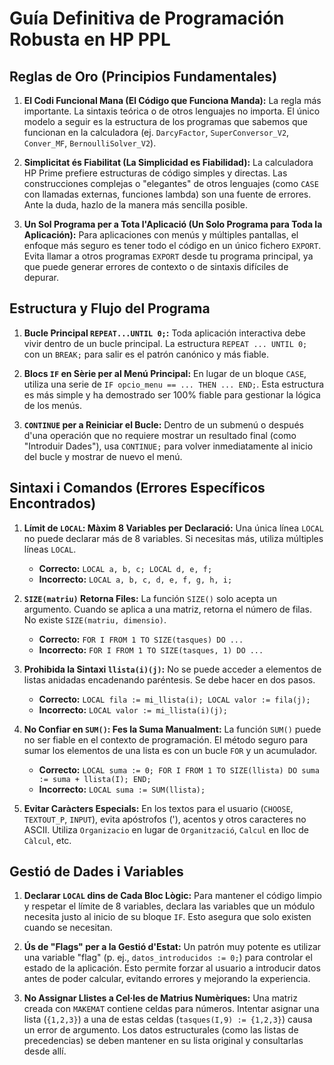 # Guía Definitiva de Programación Robusta en HP PPL

## Reglas de Oro (Principios Fundamentales)

1.  **El Codi Funcional Mana (El Código que Funciona Manda):** La regla más importante. La sintaxis teórica o de otros lenguajes no importa. El único modelo a seguir es la estructura de los programas que sabemos que funcionan en la calculadora (ej. `DarcyFactor`, `SuperConversor_V2`, `Conver_MF`, `BernoulliSolver_V2`).

2.  **Simplicitat és Fiabilitat (La Simplicidad es Fiabilidad):** La calculadora HP Prime prefiere estructuras de código simples y directas. Las construcciones complejas o "elegantes" de otros lenguajes (como `CASE` con llamadas externas, funciones lambda) son una fuente de errores. Ante la duda, hazlo de la manera más sencilla posible.

3.  **Un Sol Programa per a Tota l'Aplicació (Un Solo Programa para Toda la Aplicación):** Para aplicaciones con menús y múltiples pantallas, el enfoque más seguro es tener todo el código en un único fichero `EXPORT`. Evita llamar a otros programas `EXPORT` desde tu programa principal, ya que puede generar errores de contexto o de sintaxis difíciles de depurar.

## Estructura y Flujo del Programa

1.  **Bucle Principal `REPEAT...UNTIL 0;`:** Toda aplicación interactiva debe vivir dentro de un bucle principal. La estructura `REPEAT ... UNTIL 0;` con un `BREAK;` para salir es el patrón canónico y más fiable.

2.  **Blocs `IF` en Sèrie per al Menú Principal:** En lugar de un bloque `CASE`, utiliza una serie de `IF opcio_menu == ... THEN ... END;`. Esta estructura es más simple y ha demostrado ser 100% fiable para gestionar la lógica de los menús.

3.  **`CONTINUE` per a Reiniciar el Bucle:** Dentro de un submenú o después d'una operación que no requiere mostrar un resultado final (como "Introduir Dades"), usa `CONTINUE;` para volver inmediatamente al inicio del bucle y mostrar de nuevo el menú.

## Sintaxi i Comandos (Errores Específicos Encontrados)

1.  **Límit de `LOCAL`: Màxim 8 Variables per Declaració:** Una única línea `LOCAL` no puede declarar más de 8 variables. Si necesitas más, utiliza múltiples líneas `LOCAL`.
    *   **Correcto:** `LOCAL a, b, c; LOCAL d, e, f;`
    *   **Incorrecto:** `LOCAL a, b, c, d, e, f, g, h, i;`

2.  **`SIZE(matriu)` Retorna Files:** La función `SIZE()` solo acepta un argumento. Cuando se aplica a una matriz, retorna el número de filas. No existe `SIZE(matriu, dimensio)`.
    *   **Correcto:** `FOR I FROM 1 TO SIZE(tasques) DO ...`
    *   **Incorrecto:** `FOR I FROM 1 TO SIZE(tasques, 1) DO ...`

3.  **Prohibida la Sintaxi `llista(i)(j)`:** No se puede acceder a elementos de listas anidadas encadenando paréntesis. Se debe hacer en dos pasos.
    *   **Correcto:** `LOCAL fila := mi_llista(i); LOCAL valor := fila(j);`
    *   **Incorrecto:** `LOCAL valor := mi_llista(i)(j);`

4.  **No Confiar en `SUM()`: Fes la Suma Manualment:** La función `SUM()` puede no ser fiable en el contexto de programación. El método seguro para sumar los elementos de una lista es con un bucle `FOR` y un acumulador.
    *   **Correcto:** `LOCAL suma := 0; FOR I FROM 1 TO SIZE(llista) DO suma := suma + llista(I); END;`
    *   **Incorrecto:** `LOCAL suma := SUM(llista);`

5.  **Evitar Caràcters Especials:** En los textos para el usuario (`CHOOSE`, `TEXTOUT_P`, `INPUT`), evita apóstrofos ('), acentos y otros caracteres no ASCII. Utiliza `Organizacio` en lugar de `Organització`, `Calcul` en lloc de `Càlcul`, etc.

## Gestió de Dades i Variables

1.  **Declarar `LOCAL` dins de Cada Bloc Lògic:** Para mantener el código limpio y respetar el límite de 8 variables, declara las variables que un módulo necesita justo al inicio de su bloque `IF`. Esto asegura que solo existen cuando se necesitan.

2.  **Ús de "Flags" per a la Gestió d'Estat:** Un patrón muy potente es utilizar una variable "flag" (p. ej., `datos_introducidos := 0;`) para controlar el estado de la aplicación. Esto permite forzar al usuario a introducir datos antes de poder calcular, evitando errores y mejorando la experiencia.

3.  **No Assignar Llistes a Cel·les de Matrius Numèriques:** Una matriz creada con `MAKEMAT` contiene celdas para números. Intentar asignar una lista (`{1,2,3}`) a una de estas celdas (`tasques(I,9) := {1,2,3}`) causa un error de argumento. Los datos estructurales (como las listas de precedencias) se deben mantener en su lista original y consultarlas desde allí.

